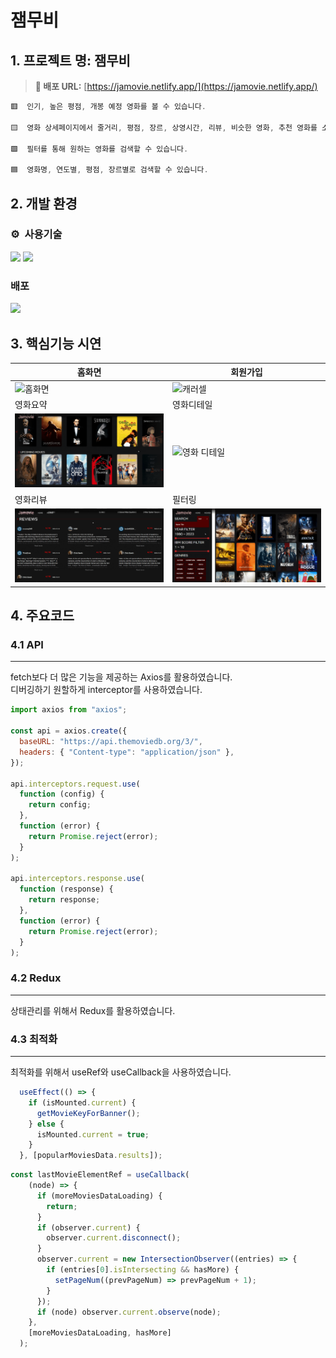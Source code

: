 # 잼무비

## 1. 프로젝트 명: 잼무비

> **🔗 배포 URL:** [https://jamovie.netlify.app/](https://jamovie.netlify.app/)

```jsx
🟥  인기, 높은 평점, 개봉 예정 영화를 볼 수 있습니다.

🟨  영화 상세페이지에서 줄거리, 평점, 장르, 상영시간, 리뷰, 비슷한 영화, 추천 영화를 소개합니다.

🟩  필터를 통해 원하는 영화를 검색할 수 있습니다.

🟦  영화명, 연도별, 평점, 장르별로 검색할 수 있습니다.
```

## 2. 개발 환경

### ⚙️   사용기술 
<img src="https://img.shields.io/badge/javascript-F7DF1E?style=for-the-badge&logo=javascript&logoColor=black"> <img src="https://img.shields.io/badge/react-61DAFB?style=for-the-badge&logo=react&logoColor=black">

### 배포
<img src="https://img.shields.io/badge/-netflify-blue">

## 3. 핵심기능 시연

| 홈화면                                                 | 회원가입                                                             |
| ------------------------------------------------------ | -------------------------------------------------------------------- |
| ![홈화면](/ReadmeGif/홈화면.gif)                       | ![캐러셀](/ReadmeGif/캐러셀.gif) |
| 영화요약                                               | 영화디테일                                                          |
| ![영화요약](/ReadmeGif/영화요약.gif)                   | ![영화 디테일](/ReadmeGif/영화디테일.gif)                        |
| 영화리뷰                                               | 필터링                                                             |
| ![영화리뷰](/ReadmeGif/영화리뷰.gif)                    | ![필터링](/ReadmeGif/필터링.gif)                    |


## 4. 주요코드

### 4.1 **API**
<hr>
fetch보다 더 많은 기능을 제공하는 Axios를 활용하였습니다.
<br>
디버깅하기 원할하게 interceptor를 사용하였습니다.


```jsx
import axios from "axios";

const api = axios.create({
  baseURL: "https://api.themoviedb.org/3/",
  headers: { "Content-type": "application/json" },
});

api.interceptors.request.use(
  function (config) {
    return config;
  },
  function (error) {
    return Promise.reject(error);
  }
);

api.interceptors.response.use(
  function (response) {
    return response;
  },
  function (error) {
    return Promise.reject(error);
  }
);
```
### 4.2 **Redux**
<hr>
상태관리를 위해서 Redux를 활용하였습니다.
<br>


### 4.3 **최적화**
<hr>
최적화를 위해서 useRef와 useCallback을 사용하였습니다.

```jsx
  useEffect(() => {
    if (isMounted.current) {
      getMovieKeyForBanner();
    } else {
      isMounted.current = true;
    }
  }, [popularMoviesData.results]);
```

```jsx
const lastMovieElementRef = useCallback(
    (node) => {
      if (moreMoviesDataLoading) {
        return;
      }
      if (observer.current) {
        observer.current.disconnect();
      }
      observer.current = new IntersectionObserver((entries) => {
        if (entries[0].isIntersecting && hasMore) {
          setPageNum((prevPageNum) => prevPageNum + 1);
        }
      });
      if (node) observer.current.observe(node);
    },
    [moreMoviesDataLoading, hasMore]
  );
  ```



